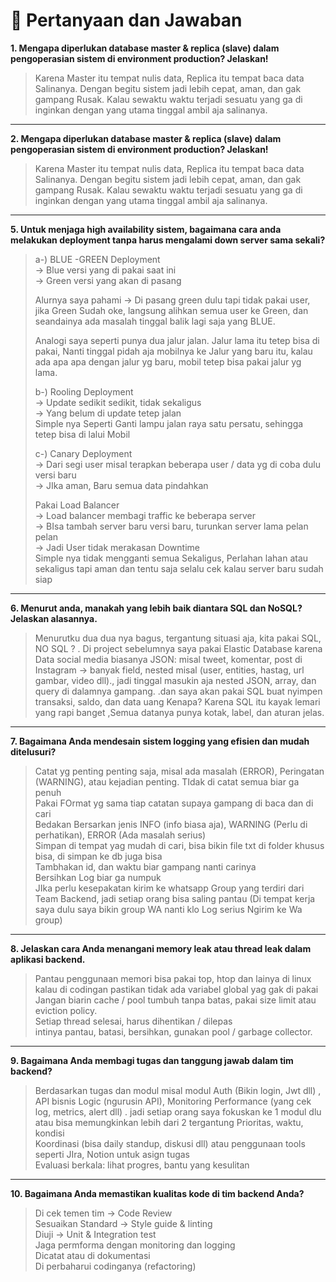 # 💬 Pertanyaan dan Jawaban

**1. Mengapa diperlukan database master & replica (slave) dalam pengoperasian sistem di environment production? Jelaskan!**  
> Karena Master itu tempat nulis data, Replica itu tempat baca data Salinanya. Dengan begitu sistem jadi lebih cepat, aman, dan gak gampang Rusak. Kalau sewaktu waktu terjadi sesuatu yang ga di inginkan  dengan yang utama tinggal ambil aja salinanya.

---

**2. Mengapa diperlukan database master & replica (slave) dalam pengoperasian sistem di environment production? Jelaskan!**  
> Karena Master itu tempat nulis data, Replica itu tempat baca data Salinanya. Dengan begitu sistem jadi lebih cepat, aman, dan gak gampang Rusak. Kalau sewaktu waktu terjadi sesuatu yang ga di inginkan  dengan yang utama tinggal ambil aja salinanya.

---

**5. Untuk menjaga high availability sistem, bagaimana cara anda melakukan deployment tanpa harus mengalami down server sama sekali?**  
> a-) BLUE -GREEN Deployment  
>    → Blue versi yang di pakai saat ini  
>    → Green versi yang akan di pasang  
>
> Alurnya saya pahami → Di pasang green dulu tapi tidak pakai user, jika Green Sudah oke, langsung alihkan semua user ke Green, dan seandainya ada masalah tinggal balik lagi saja yang BLUE.  
>
> Analogi saya seperti punya dua jalur jalan. Jalur lama itu tetep bisa di pakai, Nanti tinggal pidah aja mobilnya ke Jalur yang baru itu, kalau ada apa apa dengan jalur yg baru, mobil tetep bisa pakai jalur yg lama.  
>
> b-) Rooling Deployment  
>  → Update sedikit sedikit, tidak sekaligus  
>  → Yang belum di update tetep jalan  
>  Simple nya Seperti Ganti lampu jalan raya satu persatu, sehingga tetep bisa di lalui Mobil  
>
> c-) Canary Deployment  
>    → Dari segi user misal terapkan beberapa user / data yg di coba dulu versi baru  
>    → JIka aman, Baru semua data pindahkan  
>
> Pakai Load Balancer  
>    → Load balancer membagi traffic ke beberapa server  
>    → BIsa tambah server baru versi baru, turunkan server lama pelan pelan  
>    → Jadi User tidak merakasan Downtime  
>     Simple nya tidak mengganti semua Sekaligus, Perlahan lahan atau sekaligus tapi aman dan tentu saja selalu cek kalau server baru sudah siap

---

**6. Menurut anda, manakah yang lebih baik diantara SQL dan NoSQL? Jelaskan alasannya.**  
> Menurutku dua dua nya bagus, tergantung situasi aja, kita pakai SQL, NO SQL  ? . Di project sebelumnya saya pakai Elastic Database karena Data social media biasanya JSON: misal tweet, komentar, post di Instagram → banyak field, nested misal (user, entities, hastag, url gambar, video dll)., jadi tinggal masukin aja  nested JSON, array, dan query di dalamnya gampang. .dan saya akan pakai SQL buat nyimpen transaksi, saldo, dan data uang Kenapa? Karena SQL itu kayak lemari yang rapi banget ,Semua datanya punya kotak, label, dan aturan jelas.

---

**7. Bagaimana Anda mendesain sistem logging yang efisien dan mudah ditelusuri?**  
> Catat yg penting penting saja, misal ada masalah (ERROR), Peringatan (WARNING), atau kejadian penting. TIdak di catat semua biar ga penuh  
> Pakai FOrmat yg sama tiap catatan supaya gampang di baca dan di cari  
> Bedakan Bersarkan jenis INFO (info biasa aja), WARNING (Perlu di perhatikan), ERROR (Ada masalah serius)  
> Simpan di tempat yag mudah di cari, bisa bikin file txt di folder khusus bisa, di simpan ke db juga bisa  
> Tambhakan id, dan waktu biar gampang nanti carinya  
> Bersihkan Log biar ga numpuk  
> JIka perlu kesepakatan kirim ke whatsapp Group yang terdiri dari Team Backend, jadi setiap orang bisa saling pantau (Di tempat kerja saya dulu saya bikin group WA nanti klo Log serius Ngirim ke Wa group)

---

**8. Jelaskan cara Anda menangani memory leak atau thread leak dalam aplikasi backend.**  
> Pantau penggunaan memori bisa pakai top, htop dan lainya di linux  
> kalau di codingan pastikan tidak ada variabel global yag gak di pakai  
> Jangan biarin cache / pool tumbuh tanpa batas, pakai size limit atau eviction policy.  
> Setiap thread selesai, harus dihentikan / dilepas  
> intinya pantau, batasi, bersihkan, gunakan pool / garbage collector.

---

**9. Bagaimana Anda membagi tugas dan tanggung jawab dalam tim backend?**  
> Berdasarkan tugas dan modul misal modul Auth (Bikin login, Jwt dll) , API bisnis Logic (ngurusin API), Monitoring Performance (yang cek log, metrics, alert dll) . jadi setiap orang saya fokuskan ke 1 modul dlu atau bisa memungkinkan lebih dari 2 tergantung Prioritas, waktu, kondisi  
> Koordinasi (bisa daily standup, diskusi dll) atau penggunaan tools seperti JIra, Notion untuk asign tugas  
> Evaluasi berkala: lihat progres, bantu yang kesulitan

---

**10. Bagaimana Anda memastikan kualitas kode di tim backend Anda?**  
> Di cek temen tim → Code Review  
> Sesuaikan Standard -> Style guide & linting  
> Diuji -> Unit & Integration test  
> Jaga permforma dengan monitoring dan logging  
> Dicatat atau di dokumentasi  
> Di perbaharui codinganya (refactoring)
